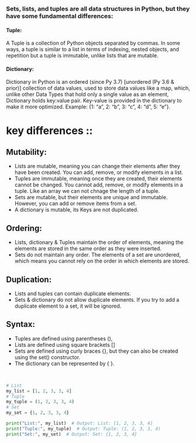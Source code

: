 ### Sets, lists, and tuples are all data structures in Python, but they have some fundamental differences:

#### Tuple: 
A Tuple is a collection of Python objects separated by commas. In some ways, a tuple is similar to a list in terms of indexing, nested objects, and repetition but a tuple is immutable, unlike lists that are mutable.

#### Dictionary: 
Dictionary in Python is an ordered (since Py 3.7) [unordered (Py 3.6 & prior)] collection of data values, used to store data values like a map, which, unlike other Data Types that hold only a single value as an element, Dictionary holds key:value pair. Key-value is provided in the dictionary to make it more optimized. Example: {1: “a”, 2: “b”, 3: “c”, 4: “d”, 5: “e”}. 

# key differences :: 

## Mutability:
- Lists are mutable, meaning you can change their elements after they have been created. You can add, remove, or modify elements in a list.
- Tuples are immutable, meaning once they are created, their elements cannot be changed. You cannot add, remove, or modify elements in a tuple. Like an array we can not chnage the length of a tuple.
- Sets are mutable, but their elements are unique and immutable. However, you can add or remove items from a set.
- A dictionary is mutable, its Keys are not duplicated.
  
## Ordering:

- Lists, dictionary & Tuples maintain the order of elements, meaning the elements are stored in the same order as they were inserted.
- Sets do not maintain any order. The elements of a set are unordered, which means you cannot rely on the order in which elements are stored.
  
## Duplication:
 
- Lists and tuples can contain duplicate elements.
- Sets & dictionary do not allow duplicate elements. If you try to add a duplicate element to a set, it will be ignored.

## Syntax:

- Tuples are defined using parentheses (),
- Lists are defined using square brackets []
- Sets are defined using curly braces {}, but they can also be created using the set() constructor.
- The dictionary can be represented by { }.

</br>

```python
# List
my_list = [1, 2, 3, 3, 4]
# Tuple
my_tuple = (1, 2, 3, 3, 4)
# Set
my_set = {1, 2, 3, 3, 4}

print("List:", my_list)  # Output: List: [1, 2, 3, 3, 4]
print("Tuple:", my_tuple)  # Output: Tuple: (1, 2, 3, 3, 4)
print("Set:", my_set)  # Output: Set: {1, 2, 3, 4}
